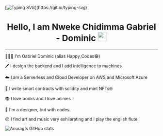 [![Typing SVG](https://readme-typing-svg.herokuapp.com?size=24&width=600&lines=Welcome+To+Nweke's+GitHub+Profile!)](https://git.io/typing-svg)

<h1 align="center">Hello, I am Nweke Chidimma Gabriel - Dominic <img src="https://raw.githubusercontent.com/MartinHeinz/MartinHeinz/master/wave.gif" width="30px" height='30px'></h1>
<hr/>


🤵🏽‍♂️  I'm Gabriel Dominic (alias Happy_Codes😁)

🖊  I design the backend and I add intelligence to machines

☁️   I am a Serverless and Cloud Developer on AWS and Microsoft Azure

🦊  I write smart contracts with solidity and mint NFTs🤓

📚  I love books and I love animes

🎨  I'm a designer, but with codes.

🙃  I find art and music very exhilarating and I play the english flute.

![Anurag's GitHub stats](https://github-readme-stats.vercel.app/api?username=NwekeChidi&show_icons=true&theme=radical)

